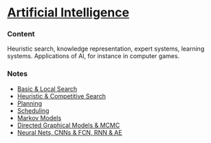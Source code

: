 # [Artificial Intelligence](http://uu.se/en/admissions/master/selma/kursplan/?kKod=1DL340&lasar=)

### Content
Heuristic search, knowledge representation, expert systems, learning systems.
Applications of AI, for instance in computer games.

### Notes
  - [Basic & Local Search](0-basic-local-seach.md)
  - [Heuristic & Competitive Search](1-heuristic-&-competitive-search.md)
  - [Planning](2-planning.md)
  - [Scheduling](3-scheduling.md)
  - [Markov Models](4-markov-models.md)
  - [Directed Graphical Models & MCMC](5-directed-graphical-models-&-mcmc.md)
  - [Neural Nets, CNNs & FCN, RNN & AE](6-neural-nets-cnns-&-fcn-rnn-&-ae.md)
